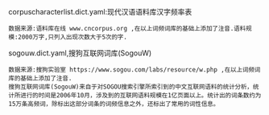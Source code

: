 corpuscharacterlist.dict.yaml:现代汉语语料库汉字频率表

    数据来源:语料库在线 www.cncorpus.org ,在以上词频词库的基础上添加了注音.语料规模:2000万字,只列入出现次数大于5次的字.

sogouw.dict.yaml,搜狗互联网词库(SogouW)

    数据来源:搜狗实验室 https://www.sogou.com/labs/resource/w.php ,在以上词频词库的基础上添加了注音.
    搜狗互联网词库(SogouW)来自于对SOGOU搜索引擎所索引到的中文互联网语料的统计分析，统计所进行的时间是2006年10月，涉及到的互联网语料规模在1亿页面以上。统计出的词条数约为15万条高频词，除标出这部分词条的词频信息之外，还标出了常用的词性信息。
